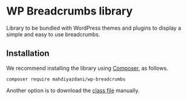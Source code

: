 # WP Breadcrumbs library

Library to be bundled with WordPress themes and plugins to display a simple and easy to use breadcrumbs.

## Installation
We recommend installing the library using [Composer](https://getcomposer.org/), as follows.

```
composer require mahdiyazdani/wp-breadcrumbs
```

Another option is to download the [class file](https://github.com/mahdiyazdani/wp-breadcrumbs/blob/main/src/wp-breadcrumbs.php) manually.